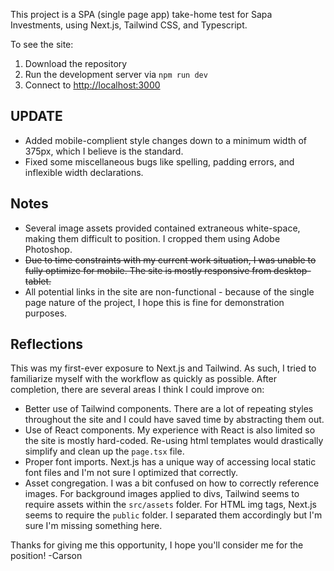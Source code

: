 This project is a SPA (single page app) take-home test for Sapa Investments, using Next.js, Tailwind CSS, and Typescript.

To see the site:
1. Download the repository
2. Run the development server via `npm run dev`
3. Connect to [http://localhost:3000](http://localhost:3000)

## UPDATE
- Added mobile-complient style changes down to a minimum width of 375px, which I believe is the standard.
- Fixed some miscellaneous bugs like spelling, padding errors, and inflexible width declarations.

## Notes
- Several image assets provided contained extraneous white-space, making them difficult to position.  I cropped them using Adobe Photoshop.
- ~~Due to time constraints with my current work situation, I was unable to fully optimize for mobile.  The site is mostly responsive from desktop-tablet.~~
- All potential links in the site are non-functional - because of the single page nature of the project, I hope this is fine for demonstration purposes.

## Reflections
This was my first-ever exposure to Next.js and Tailwind.  As such, I tried to familiarize myself with the workflow as quickly as possible.  After completion, there are several areas I think I could improve on:
- Better use of Tailwind components.  There are a lot of repeating styles throughout the site and I could have saved time by abstracting them out.
- Use of React components.  My experience with React is also limited so the site is mostly hard-coded.  Re-using html templates would drastically simplify and clean up the `page.tsx` file.
- Proper font imports.  Next.js has a unique way of accessing local static font files and I'm not sure I optimized that correctly.
- Asset congregation.  I was a bit confused on how to correctly reference images.  For background images applied to divs, Tailwind seems to require assets within the `src/assets` folder.  For HTML img tags, Next.js seems to require the `public` folder.  I separated them accordingly but I'm sure I'm missing something here.

Thanks for giving me this opportunity, I hope you'll consider me for the position!
-Carson
